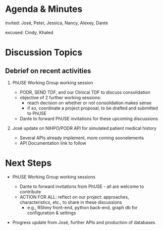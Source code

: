 # Agenda & Minutes

invited: José, Peter, Jessica, Nancy, Alexey, Dante

excused: Cindy, Khaled

# Discussion Topics

## Debrief on recent activities

1. PhUSE Working Group working session
   * PODR, SEND TDF, and our Clinical TDF to discuss consolidation
   * objective of 2 further working sessions:
     * reach decision on whether or not consolidation makes sense
     * if so, coordinate a project proposal, to be drafted and submitted to PhUSE
   * Dante to forward PhUSE invitations for these upcoming discussions
     

2. José update on NIHPO/PODR API for simulated patient medical history
   * Several APIs already implement, more coming soonelements
   * API Documentation link to follow

# Next Steps
* PhUSE Working Group working sessions
  * Dante to forward invitations from PhUSE - all are welcome to contribute
  * ACTION FOR ALL: reflect on our project: approaches, characteristics, etc., to share in these discussions
    * e.g., RShiny front-end, python back-end, graph db for configuration & settings

* Progress update from José, further APIs and production of databases

